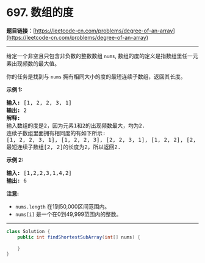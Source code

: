 # 697. 数组的度

**题目链接：**[https://leetcode-cn.com/problems/degree-of-an-array](https://leetcode-cn.com/problems/degree-of-an-array)

---

<div class="content__1Y2H">
 <div class="notranslate">
  <p>给定一个非空且只包含非负数的整数数组&nbsp;<code>nums</code>, 数组的度的定义是指数组里任一元素出现频数的最大值。</p> 
  <p>你的任务是找到与&nbsp;<code>nums</code>&nbsp;拥有相同大小的度的最短连续子数组，返回其长度。</p> 
  <p><strong>示例 1:</strong></p> 
  <pre class="language-text"><strong>输入:</strong> [1, 2, 2, 3, 1]
<strong>输出:</strong> 2
<strong>解释:</strong> 
输入数组的度是2，因为元素1和2的出现频数最大，均为2.
连续子数组里面拥有相同度的有如下所示:
[1, 2, 2, 3, 1], [1, 2, 2, 3], [2, 2, 3, 1], [1, 2, 2], [2, 2, 3], [2, 2]
最短连续子数组[2, 2]的长度为2，所以返回2.
</pre> 
  <p><strong>示例 2:</strong></p> 
  <pre class="language-text"><strong>输入:</strong> [1,2,2,3,1,4,2]
<strong>输出:</strong> 6
</pre> 
  <p><strong>注意:</strong></p> 
  <ul> 
   <li><code>nums.length</code>&nbsp;在1到50,000区间范围内。</li> 
   <li><code>nums[i]</code>&nbsp;是一个在0到49,999范围内的整数。</li> 
  </ul> 
 </div>
</div>

---

```java
class Solution {
    public int findShortestSubArray(int[] nums) {
        
    }
}
```